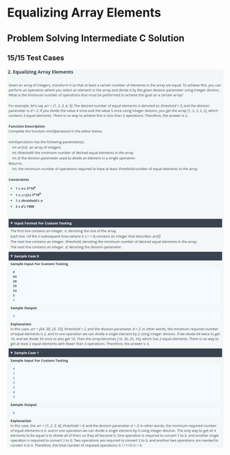 # Equalizing Array Elements
## Problem Solving Intermediate C Solution
### 15/15 Test Cases

![problem](problem.png)
